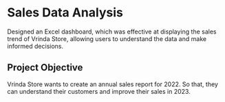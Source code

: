 # Sales Data Analysis
Designed an Excel dashboard, which was effective at displaying the sales trend of Vrinda Store, allowing users to understand the data and make informed decisions. 
## Project Objective
Vrinda Store wants to create an annual sales report for 2022. So that, they can understand their customers and improve their sales in 2023.
